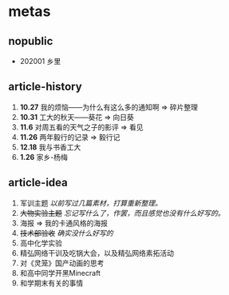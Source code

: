 # metas

## nopublic

- 202001 乡里

## article-history

1. **10.27** 我的烦恼——为什么有这么多的通知啊 => 碎片整理
2. **10.31** 工大的秋天——葵花 => 向日葵 
3. **11.6** 对周五看的天气之子的影评 => 看见
4. **11.26** 两年毅行的记录 => 毅行记
5. **12.18** 我与书香工大
6. **1.26** 家乡-杨梅 

## article-idea

1. 军训主题 *以前写过几篇素材，打算重新整理。*
2. ~~大物实验主题~~ *忘记写什么了，作罢，而且感觉也没有什么好写的。*
3. 海报 => 我的卡通风格的海报
4. ~~技术部验收~~ *确实没什么好写的*
5. 高中化学实验
6. 精弘网络干训及吃锅大会，以及精弘网络素拓活动
7. 对《灵笼》国产动画的思考
8. 和高中同学开黑Minecraft
9.  和学期末有关的事情